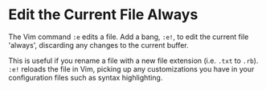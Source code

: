 # Edit the Current File Always

The Vim command `:e` edits a file. Add a bang, `:e!`, to edit the current file 'always', discarding any changes to the current buffer.

This is useful if you rename a file with a new file extension (i.e. `.txt` to `.rb`). `:e!` reloads the file in Vim, picking up any customizations you have in your configuration files such as syntax highlighting.

